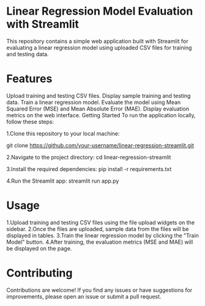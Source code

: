 # Linear Regression Model Evaluation with Streamlit
This repository contains a simple web application built with Streamlit for evaluating a linear regression model using uploaded CSV files for training and testing data.
# Features
Upload training and testing CSV files.
Display sample training and testing data.
Train a linear regression model.
Evaluate the model using Mean Squared Error (MSE) and Mean Absolute Error (MAE).
Display evaluation metrics on the web interface.
Getting Started
To run the application locally, follow these steps:

1.Clone this repository to your local machine:


git clone https://github.com/your-username/linear-regression-streamlit.git


2.Navigate to the project directory:
cd linear-regression-streamlit

3.Install the required dependencies:
pip install -r requirements.txt


4.Run the Streamlit app:
streamlit run app.py

# Usage
1.Upload training and testing CSV files using the file upload widgets on the sidebar.
2.Once the files are uploaded, sample data from the files will be displayed in tables.
3.Train the linear regression model by clicking the "Train Model" button.
4.After training, the evaluation metrics (MSE and MAE) will be displayed on the page.


# Contributing
Contributions are welcome! If you find any issues or have suggestions for improvements, please open an issue or submit a pull request.






